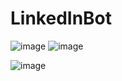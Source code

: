 # LinkedInBot

![image](https://user-images.githubusercontent.com/66499256/172074784-1709f3f5-257e-4518-8c9d-c68dd2453314.png)
![image](https://user-images.githubusercontent.com/66499256/172074744-668d3c77-5c52-4110-a4db-42b388300995.png)

![image](https://user-images.githubusercontent.com/66499256/172074839-17d185c5-e53f-40db-9780-f76c71e2d8e5.png)

